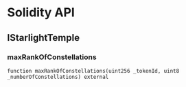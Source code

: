 # Solidity API

## IStarlightTemple

### maxRankOfConstellations

```solidity
function maxRankOfConstellations(uint256 _tokenId, uint8 _numberOfConstellations) external
```

